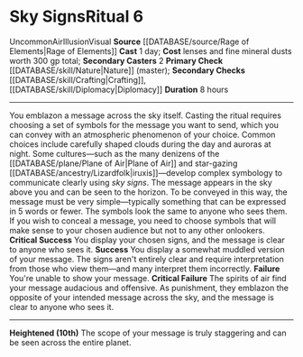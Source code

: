 ﻿---
cost: lenses and fine mineral dusts worth 300 gp total
duration: 8 hours
element: Air
heighten: 10th
heighten_level: 6, 10
id: '102'
level: '6'
name: Sky Signs
primary_check: '[[DATABASE/skill/Nature|Nature]] (master)'
rarity: Uncommon
school: Illusion
secondary_casters: '2'
secondary_check: '[[DATABASE/skill/Crafting|Crafting]] , [[DATABASE/skill/Diplomacy|Diplomacy]]'
source: '[[DATABASE/source/Rage of Elements|Rage of Elements]]'
trait:
- '[[DATABASE/trait/Air|Air]]'
- '[[DATABASE/trait/Illusion|Illusion]]'
- '[[DATABASE/trait/Uncommon|Uncommon]]'
- '[[DATABASE/trait/Visual|Visual]]'
type: Ritual

---
# Sky Signs<span class="item-type">Ritual 6</span>

<span class="trait-uncommon item-trait">Uncommon</span><span class="item-trait">Air</span><span class="item-trait">Illusion</span><span class="item-trait">Visual</span>
**Source** [[DATABASE/source/Rage of Elements|Rage of Elements]]
**Cast** 1 day; **Cost** lenses and fine mineral dusts worth 300 gp total; **Secondary Casters** 2
**Primary Check** [[DATABASE/skill/Nature|Nature]] (master); **Secondary Checks** [[DATABASE/skill/Crafting|Crafting]], [[DATABASE/skill/Diplomacy|Diplomacy]]
**Duration** 8 hours

---
You emblazon a message across the sky itself. Casting the ritual requires choosing a set of symbols for the message you want to send, which you can convey with an atmospheric phenomenon of your choice. Common choices include carefully shaped clouds during the day and auroras at night. Some cultures—such as the many denizens of the [[DATABASE/plane/Plane of Air|Plane of Air]] and star-gazing [[DATABASE/ancestry/Lizardfolk|iruxis]]—develop complex symbology to communicate clearly using _sky signs_.
 The message appears in the sky above you and can be seen to the horizon. To be conveyed in this way, the message must be very simple—typically something that can be expressed in 5 words or fewer. The symbols look the same to anyone who sees them. If you wish to conceal a message, you need to choose symbols that will make sense to your chosen audience but not to any other onlookers.
**Critical Success** You display your chosen signs, and the message is clear to anyone who sees it.
**Success** You display a somewhat muddled version of your message. The signs aren't entirely clear and require interpretation from those who view them—and many interpret them incorrectly.
**Failure** You're unable to show your message.
**Critical Failure** The spirits of air find your message audacious and offensive. As punishment, they emblazon the opposite of your intended message across the sky, and the message is clear to anyone who sees it.

---
**Heightened (10th)** The scope of your message is truly staggering and can be seen across the entire planet.